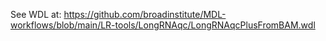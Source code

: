 See WDL at: https://github.com/broadinstitute/MDL-workflows/blob/main/LR-tools/LongRNAqc/LongRNAqcPlusFromBAM.wdl

